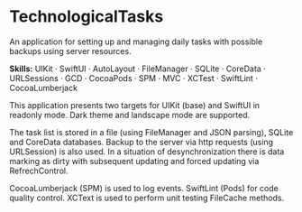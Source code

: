 # TechnologicalTasks
An application for setting up and managing daily tasks with possible backups using server resources.

**Skills:** UIKit · SwiftUI · AutoLayout · FileManager · SQLite · CoreData · URLSessions · GCD · CocoaPods · SPM · MVC · XCTest · SwiftLint · CocoaLumberjack

This application presents two targets for UIKit (base) and SwiftUI in readonly mode. Dark theme and landscape mode are supported.

The task list is stored in a file (using FileManager and JSON parsing), SQLite and CoreData databases. Backup to the server via http requests (using URLSession) is also used.
In a situation of desynchronization there is data marking as dirty with subsequent updating and forced updating via RefrechControl.

CocoaLumberjack (SPM) is used to log events. SwiftLint (Pods) for code quality control. XCText is used to perform unit testing FileCache methods.



